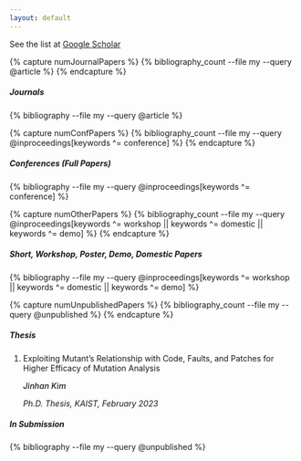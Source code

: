 ```yaml
---
layout: default
---
```


See the list at [Google Scholar](https://scholar.google.com/citations?user=XL_ZwBAAAAAJ)

{% capture numJournalPapers %}
{% bibliography_count --file my --query @article %}
{% endcapture %}
<h5 class="bibliography" style="counter-reset:bibitem {{numJournalPapers|plus:1}}">Journals</h5>
{% bibliography --file my --query @article %}

{% capture numConfPapers %}
{% bibliography_count --file my --query @inproceedings[keywords ^= conference] %}
{% endcapture %}
<h5 class="bibliography" style="counter-reset:bibitem {{numConfPapers|plus:1}}">Conferences (Full Papers)</h5>
{% bibliography --file my --query @inproceedings[keywords ^= conference] %}


{% capture numOtherPapers %}
{% bibliography_count --file my --query @inproceedings[keywords ^= workshop || keywords ^= domestic || keywords ^= demo] %}
{% endcapture %}
<h5 class="bibliography" style="counter-reset:bibitem {{numOtherPapers|plus:1}}">Short, Workshop, Poster, Demo, Domestic Papers</h5>
{% bibliography --file my --query @inproceedings[keywords ^= workshop || keywords ^= domestic || keywords ^= demo] %}

{% capture numUnpublishedPapers %}
{% bibliography_count --file my --query @unpublished %}
{% endcapture %}

<h5 class="bibliography" style="counter-reset:bibitem 2">Thesis</h5>
<ol class="bibliography">
    <li>
        <div class="bib-entry">
            <p class="title">Exploiting Mutant’s Relationship with Code, Faults, and Patches for Higher Efficacy of Mutation Analysis</p>
            <p class="body"><em style="font-weight: 500;">Jinhan Kim</em></p>
            <p class="body">
                <em>
                    Ph.D. Thesis, KAIST, February 2023
                    <!-- <a class="ref-button" href="" target="_blank">PDF</a> -->
                </em>
            </p>
        </div>
    </li>
</ol>

<h5 class="bibliography" style="counter-reset:bibitem {{numUnpublishedPapers|plus:1}}">In Submission</h5>
{% bibliography --file my --query @unpublished %}